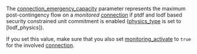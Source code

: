The [connection\_emergency\_capacity](@ref) parameter represents the maximum post-contingency flow on
a *monitored* [connection](@ref) if ptdf and lodf based security constrained unit commitment is enabled ([physics\_type](@ref) is set to [lodf\_physics]).

If you set this value, make sure that you also set [monitoring\_activate](@ref) to `true`
for the involved [connection](@ref).

